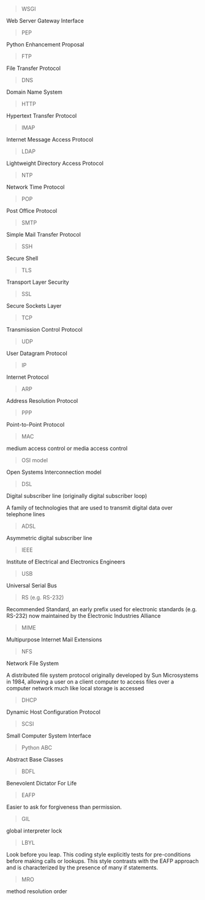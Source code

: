 > WSGI

Web Server Gateway Interface

> PEP

Python Enhancement Proposal

> FTP

File Transfer Protocol

> DNS

Domain Name System

> HTTP

Hypertext Transfer Protocol

> IMAP

Internet Message Access Protocol

> LDAP

Lightweight Directory Access Protocol

> NTP

Network Time Protocol

> POP

Post Office Protocol

> SMTP

Simple Mail Transfer Protocol 

> SSH

Secure Shell

> TLS

Transport Layer Security

> SSL

Secure Sockets Layer

> TCP

Transmission Control Protocol 

> UDP

User Datagram Protocol

> IP

Internet Protocol

> ARP

Address Resolution Protocol

> PPP

Point-to-Point Protocol 

> MAC

medium access control or media access control

> OSI model

Open Systems Interconnection model 

> DSL

Digital subscriber line (originally digital subscriber loop)

A family of technologies that are used to transmit digital data over telephone lines

> ADSL

Asymmetric digital subscriber line

> IEEE

Institute of Electrical and Electronics Engineers

> USB

Universal Serial Bus

> RS (e.g. RS-232) 

Recommended Standard, an early prefix used for electronic standards (e.g. RS-232) now maintained by the Electronic Industries Alliance

> MIME

Multipurpose Internet Mail Extensions

> NFS

Network File System

A distributed file system protocol originally developed by Sun Microsystems in 1984, allowing a user on a client computer to access files over a computer network much like local storage is accessed

> DHCP

Dynamic Host Configuration Protocol

> SCSI

Small Computer System Interface

> Python ABC

Abstract Base Classes

> BDFL

Benevolent Dictator For Life

> EAFP

Easier to ask for forgiveness than permission. 

> GIL

global interpreter lock

> LBYL

Look before you leap. This coding style explicitly tests for pre-conditions before making calls or lookups. This style contrasts with the EAFP approach and is characterized by the presence of many if statements.

> MRO

method resolution order
